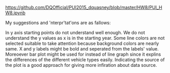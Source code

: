 https://github.com/DQOfficial/PUI2015_dquasney/blob/master/HW8/PUI_HW8.ipynb

My suggestions and 'nterpr'tat'ons are as fallows:

In y axis starting points do not understand well enough. We do not understand the y values as x is in the starting year. Some line colors are not selected suitable to take attention because background colors are nearly same. X and y labels might be bold and seperated from the labels' value.  Moreoever bar plot might be used  for instead of line graph since it explins the differences of the different vehicle types easily. Indicating the source of the plot is a good approach for giving more infiration about data source.
